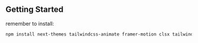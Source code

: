 
## Getting Started

remember to install:

```bash
npm install next-themes tailwindcss-animate framer-motion clsx tailwind-merge

```

